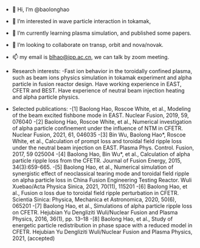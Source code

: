- 👋 Hi, I’m @baolonghao
- 👀 I’m interested in wave particle interaction in tokamak, 
- 🌱 I’m currently learning plasma simulation, and published some papers.
- 💞️ I’m looking to collaborate on transp, orbit and nova/novak.
- 📫 my email is blhao@ipp.ac.cn, we can talk by zoom meeting.
- Research interests:
-Fast ion behavior in the toroidally confined plasma, such as beam ions physics simulation in tokamak experiment and alpha particle in fusion reactor design. Have working experience in EAST, CFETR and BEST. 
Have experience of neutral beam injection heating and alpha particle physics.

- Selected publications:
-[1] Baolong Hao, Roscoe White, et al., Modeling of the beam excited fishbone mode in EAST. Nuclear Fusion, 2019, 59, 076040
-[2] Baolong Hao, Roscoe White, et al., Numerical investigation of alpha particle confinement under the influence of NTM in CFETR. Nuclear Fusion, 2021, 61, 046035
-[3] Bin Wu, Baolong Hao*, Roscoe White, et al., Calculation of prompt loss and toroidal field ripple loss under the neutral beam injection on EAST. Plasma Phys. Control. Fusion, 2017, 59 025004
-[4] Baolong Hao, Bin Wu*, et al., Calculation of alpha particle ripple loss from the CFETR. Journal of Fusion Energy, 2015, 34(3):659-665.
-[5] Baolong Hao, et al., Numerical simulation of synergistic effect of neoclassical tearing mode and toroidal field ripple on alpha particle loss in China Fusion Engineering Testing Reactor. Wuli Xuebao/Acta Physica Sinica, 2021, 70(11), 115201
-[6] Baolong Hao, et al., Fusion α loss due to toroidal field ripple perturbation in CFETR. Scientia Sinica: Physica, Mechanica et Astronomica, 2020, 50(6), 065201
-[7] Baolong Hao, et al., Simulations of alpha particle ripple loss on CFETR. Hejubian Yu Dengliziti Wuli/Nuclear Fusion and Plasma Physics, 2016, 36(1), pp. 13–18 
-[8] Baolong Hao, et al., Study of energetic particle redistribution in phase space with a reduced model in CFETR. Hejubian Yu Dengliziti Wuli/Nuclear Fusion and Plasma Physics, 2021, (accepted)

<!---
baolonghao/baolonghao is a ✨ special ✨ repository because its `README.md` (this file) appears on your GitHub profile.
You can click the Preview link to take a look at your changes.
--->
